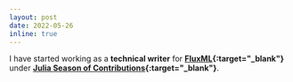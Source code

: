 ```yaml
---
layout: post
date: 2022-05-26
inline: true
---
```


I have started working as a **technical writer** for **[FluxML](https://fluxml.ai/){:target="_blank"}** under **[Julia Season of Contributions](https://julialang.org/jsoc/){:target="_blank"}**.
